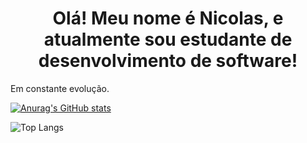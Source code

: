 
<h1 align = "center">Olá! Meu nome é Nicolas, e atualmente sou estudante de desenvolvimento de software!</h1>

Em constante evolução.

[![Anurag's GitHub stats](https://github-readme-stats.vercel.app/api?username=NicolasMCascaes)](https://github.com/anuraghazra/github-readme-stats)

![Top Langs](https://github-readme-stats.vercel.app/api/top-langs/?username=NicolasMCascaes&stats_format=bytes)



